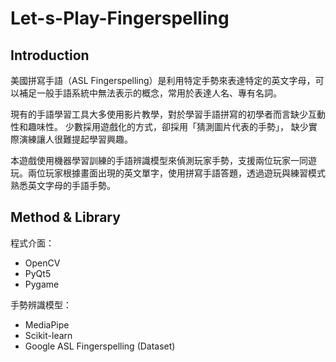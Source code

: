 # Let-s-Play-Fingerspelling
## Introduction
美國拼寫手語（ASL Fingerspelling）是利用特定手勢來表達特定的英文字母，可以補足一般手語系統中無法表示的概念，常用於表達人名、專有名詞。

現有的手語學習工具大多使用影片教學，對於學習手語拼寫的初學者而言缺少互動性和趣味性。
少數採用遊戲化的方式，卻採用「猜測圖片代表的手勢」， 缺少實際演練讓人很難提起學習興趣。  

本遊戲使用機器學習訓練的手語辨識模型來偵測玩家手勢，支援兩位玩家一同遊玩。兩位玩家根據畫面出現的英文單字，使用拼寫手語答題，透過遊玩與練習模式熟悉英文字母的手語手勢。

## Method & Library
程式介面：  
* OpenCV  
* PyQt5  
* Pygame  

手勢辨識模型：  
* MediaPipe  
* Scikit-learn  
* Google ASL Fingerspelling (Dataset)

